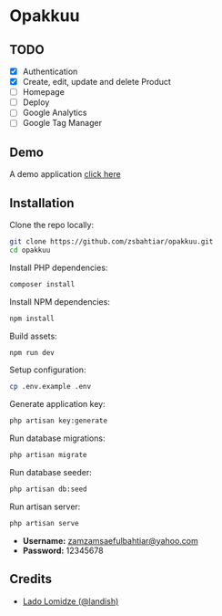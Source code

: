 # Opakkuu

## TODO
- [x] Authentication
- [x] Create, edit, update and delete Product
- [ ] Homepage
- [ ] Deploy
- [ ] Google Analytics
- [ ] Google Tag Manager

## Demo
A demo application [click here](https://opakkuu.herokuapp.com/)

## Installation

Clone the repo locally:

```sh
git clone https://github.com/zsbahtiar/opakkuu.git
cd opakkuu
```

Install PHP dependencies:

```sh
composer install
```

Install NPM dependencies:

```sh
npm install
```

Build assets:

```sh
npm run dev
```

Setup configuration:

```sh
cp .env.example .env
```

Generate application key:

```sh
php artisan key:generate
```

Run database migrations:

```sh
php artisan migrate
```

Run database seeder:

```sh
php artisan db:seed
```

Run artisan server:

```sh
php artisan serve
```

- **Username:** zamzamsaefulbahtiar@yahoo.com
- **Password:** 12345678



## Credits


- [Lado Lomidze (@landish)](https://github.com/Landish/pingcrm-react)
